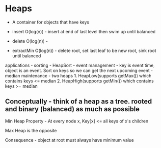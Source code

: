 # Heaps

- A container for objects that have keys

- insert O(log(n)) - insert at end of last level then swim up until balanced
- delete O(log(n)) -
- extractMin O(log(n)) - delete root, set last leaf to be new root, sink root until balanced


applications    - sorting - HeapSort
                - event management - key is event time, object is an event. Sort on keys so we can get the next upcoming event
                - median maintenance - two heaps
                    1. HeapLow(supports getMax()) which contains keys <= median
                    2. HeapHigh(supports getMin()) which contains keys >= median


## Conceptually - think of a heap as a tree. rooted and binary (balanced) as much as possible

Min Heap Property - At every node x, Key[x] <= all keys of x's children

Max Heap is the opposite

Consequence - object at root must always have minimum value